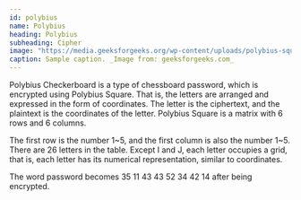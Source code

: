 ```yaml
---
id: polybius
name: Polybius
heading: Polybius
subheading: Cipher
image: "https://media.geeksforgeeks.org/wp-content/uploads/polybius-square.png"
caption: Sample caption. _Image from: geeksforgeeks.com_
---
```


Polybius Checkerboard is a type of chessboard password, which is encrypted using Polybius Square. That is, the letters are arranged and expressed in the form of coordinates. The letter is the ciphertext, and the plaintext is the coordinates of the letter. Polybius Square is a matrix with 6 rows and 6 columns.

The first row is the number 1~5, and the first column is also the number 1~5. There are 26 letters in the table. Except I and J, each letter occupies a grid, that is, each letter has its numerical representation, similar to coordinates.

The word password becomes 35 11 43 43 52 34 42 14 after being encrypted.
